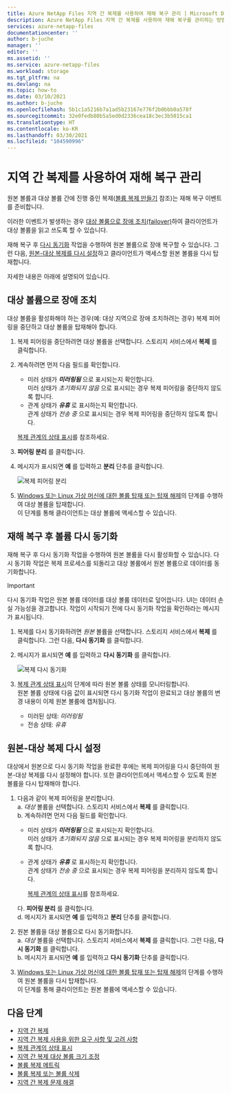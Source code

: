 ```yaml
---
title: Azure NetApp Files 지역 간 복제를 사용하여 재해 복구 관리 | Microsoft Docs
description: Azure NetApp Files 지역 간 복제를 사용하여 재해 복구를 관리하는 방법을 설명합니다.
services: azure-netapp-files
documentationcenter: ''
author: b-juche
manager: ''
editor: ''
ms.assetid: ''
ms.service: azure-netapp-files
ms.workload: storage
ms.tgt_pltfrm: na
ms.devlang: na
ms.topic: how-to
ms.date: 03/10/2021
ms.author: b-juche
ms.openlocfilehash: 5b1c1a5216b7a1ad5b23167e776f2b0bbb0a578f
ms.sourcegitcommit: 32e0fedb80b5a5ed0d2336cea18c3ec3b5015ca1
ms.translationtype: HT
ms.contentlocale: ko-KR
ms.lasthandoff: 03/30/2021
ms.locfileid: "104590996"
---
```

# <a name="manage-disaster-recovery-using-cross-region-replication"></a>지역 간 복제를 사용하여 재해 복구 관리 

원본 볼륨과 대상 볼륨 간에 진행 중인 복제([볼륨 복제 만들기](cross-region-replication-create-peering.md) 참조)는 재해 복구 이벤트를 준비합니다. 

이러한 이벤트가 발생하는 경우 [대상 볼륨으로 장애 조치(failover)](#fail-over-to-destination-volume)하여 클라이언트가 대상 볼륨을 읽고 쓰도록 할 수 있습니다. 

재해 복구 후 [다시 동기화](#resync-replication) 작업을 수행하여 원본 볼륨으로 장애 복구할 수 있습니다. 그런 다음, [원본-대상 복제를 다시 설정](#reestablish-source-to-destination-replication)하고 클라이언트가 액세스할 원본 볼륨을 다시 탑재합니다. 

자세한 내용은 아래에 설명되어 있습니다. 

## <a name="fail-over-to-destination-volume"></a>대상 볼륨으로 장애 조치

대상 볼륨을 활성화해야 하는 경우(예: 대상 지역으로 장애 조치하려는 경우) 복제 피어링을 중단하고 대상 볼륨을 탑재해야 합니다.  

1. 복제 피어링을 중단하려면 대상 볼륨을 선택합니다. 스토리지 서비스에서 **복제** 를 클릭합니다.  

2.  계속하려면 먼저 다음 필드를 확인합니다.  
    * 미러 상태가 ***미러링됨*** 으로 표시되는지 확인합니다.   
        미러 상태가 *초기화되지 않음* 으로 표시되는 경우 복제 피어링을 중단하지 않도록 합니다.
    * 관계 상태가 ***유휴*** 로 표시하는지 확인합니다.   
        관계 상태가 *전송 중* 으로 표시되는 경우 복제 피어링을 중단하지 않도록 합니다.   

    [복제 관계의 상태 표시](cross-region-replication-display-health-status.md)를 참조하세요. 

3.  **피어링 분리** 를 클릭합니다.  

4.  메시지가 표시되면 **예** 를 입력하고 **분리** 단추를 클릭합니다. 

    ![복제 피어링 분리](../media/azure-netapp-files/cross-region-replication-break-replication-peering.png)

5.  [Windows 또는 Linux 가상 머신에 대한 볼륨 탑재 또는 탑재 해제](azure-netapp-files-mount-unmount-volumes-for-virtual-machines.md)의 단계를 수행하여 대상 볼륨을 탑재합니다.   
    이 단계를 통해 클라이언트는 대상 볼륨에 액세스할 수 있습니다.

## <a name="resync-volumes-after-disaster-recovery"></a><a name="resync-replication"></a>재해 복구 후 볼륨 다시 동기화

재해 복구 후 다시 동기화 작업을 수행하여 원본 볼륨을 다시 활성화할 수 있습니다.  다시 동기화 작업은 복제 프로세스를 되돌리고 대상 볼륨에서 원본 볼륨으로 데이터를 동기화합니다.  

> [!IMPORTANT] 
> 다시 동기화 작업은 원본 볼륨 데이터를 대상 볼륨 데이터로 덮어씁니다.  UI는 데이터 손실 가능성을 경고합니다. 작업이 시작되기 전에 다시 동기화 작업을 확인하라는 메시지가 표시됩니다.

1. 복제를 다시 동기화하려면 *원본* 볼륨을 선택합니다. 스토리지 서비스에서 **복제** 를 클릭합니다. 그런 다음, **다시 동기화** 를 클릭합니다.  

2. 메시지가 표시되면 **예** 를 입력하고 **다시 동기화** 를 클릭합니다. 
 
    ![복제 다시 동기화](../media/azure-netapp-files/cross-region-replication-resync-replication.png)

3. [복제 관계 상태 표시](cross-region-replication-display-health-status.md)의 단계에 따라 원본 볼륨 상태를 모니터링합니다.   
    원본 볼륨 상태에 다음 값이 표시되면 다시 동기화 작업이 완료되고 대상 볼륨의 변경 내용이 이제 원본 볼륨에 캡처됩니다.   

    * 미러된 상태: *미러링됨*  
    * 전송 상태: *유휴*  

## <a name="reestablish-source-to-destination-replication"></a>원본-대상 복제 다시 설정

대상에서 원본으로 다시 동기화 작업을 완료한 후에는 복제 피어링을 다시 중단하여 원본-대상 복제를 다시 설정해야 합니다. 또한 클라이언트에서 액세스할 수 있도록 원본 볼륨을 다시 탑재해야 합니다.  

1. 다음과 같이 복제 피어링을 분리합니다.  
    a. *대상* 볼륨을 선택합니다. 스토리지 서비스에서 **복제** 를 클릭합니다.  
    b. 계속하려면 먼저 다음 필드를 확인합니다.   
    * 미러 상태가 ***미러링됨*** 으로 표시되는지 확인합니다.   
    미러 상태가 *초기화되지 않음* 으로 표시되는 경우 복제 피어링을 분리하지 않도록 합니다.  
    * 관계 상태가 ***유휴*** 로 표시하는지 확인합니다.   
    관계 상태가 *전송 중* 으로 표시되는 경우 복제 피어링을 분리하지 않도록 합니다.    

        [복제 관계의 상태 표시](cross-region-replication-display-health-status.md)를 참조하세요. 

    다. **피어링 분리** 를 클릭합니다.   
    d. 메시지가 표시되면 **예** 를 입력하고 **분리** 단추를 클릭합니다.  

2. 원본 볼륨을 대상 볼륨으로 다시 동기화합니다.  
    a. *대상* 볼륨을 선택합니다. 스토리지 서비스에서 **복제** 를 클릭합니다. 그런 다음, **다시 동기화** 를 클릭합니다.   
    b. 메시지가 표시되면 **예** 를 입력하고 **다시 동기화** 단추를 클릭합니다.

3. [Windows 또는 Linux 가상 머신에 대한 볼륨 탑재 또는 탑재 해제](azure-netapp-files-mount-unmount-volumes-for-virtual-machines.md)의 단계를 수행하여 원본 볼륨을 다시 탑재합니다.  
    이 단계를 통해 클라이언트는 원본 볼륨에 액세스할 수 있습니다.

## <a name="next-steps"></a>다음 단계  

* [지역 간 복제](cross-region-replication-introduction.md)
* [지역 간 복제 사용을 위한 요구 사항 및 고려 사항](cross-region-replication-requirements-considerations.md)
* [복제 관계의 상태 표시](cross-region-replication-display-health-status.md)
* [지역 간 복제 대상 볼륨 크기 조정](azure-netapp-files-resize-capacity-pools-or-volumes.md#resize-a-cross-region-replication-destination-volume)
* [볼륨 복제 메트릭](azure-netapp-files-metrics.md#replication)
* [볼륨 복제 또는 볼륨 삭제](cross-region-replication-delete.md)
* [지역 간 복제 문제 해결](troubleshoot-cross-region-replication.md)

